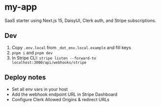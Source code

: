 # my-app


SaaS starter using Next.js 15, DaisyUI, Clerk auth, and Stripe subscriptions.


## Dev
1. Copy `.env.local` from `_dot_env.local.example` and fill keys
2. `pnpm i` and `pnpm dev`
3. In Stripe CLI: `stripe listen --forward-to localhost:3000/api/webhooks/stripe`


## Deploy notes
- Set all env vars in your host
- Add the webhook endpoint URL in Stripe Dashboard
- Configure Clerk Allowed Origins & redirect URLs